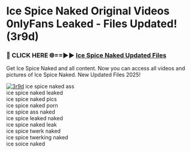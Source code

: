 # Ice Spice Naked Original Videos 0nlyFans Leaked - Files Updated! (3r9d)

<h3>🔴 CLICK HERE 🌐==►► <a href="https://tinyurl.com/up5wt9bj" rel="nofollow">Ice Spice Naked Updated Files</a></h3>

Get Ice Spice Naked and all content. Now you can access all videos and pictures of Ice Spice Naked. New Updated Files 2025!

[![3r9d](https://i.imgur.com/ABiUzMV.gif)](https://tinyurl.com/up5wt9bj)
ice spice naked ass<br>
ice spice naked leaked<br>
ice spice naked pics<br>
ice spice naked porn<br>
ice spice ass naked<br>
ice spice leaked naked<br>
ice spice naked leak<br>
ice spice twerk naked<br>
ice spice twerking naked<br>
ice soice naked